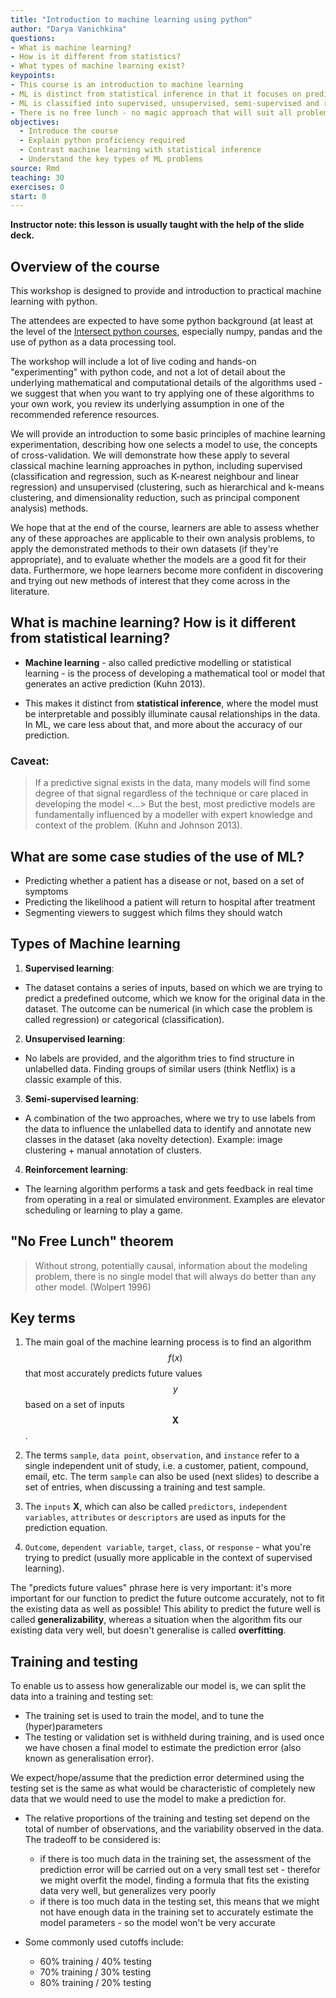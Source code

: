 ```yaml
---
title: "Introduction to machine learning using python"
author: "Darya Vanichkina"
questions: 
- What is machine learning? 
- How is it different from statistics? 
- What types of machine learning exist?
keypoints: 
- This course is an introduction to machine learning
- ML is distinct from statistical inference in that it focuses on prediction, NOT explanation. 
- ML is classified into supervised, unsupervised, semi-supervised and reinforcement learning.
- There is no free lunch - no magic approach that will suit all problems well.
objectives:
  - Introduce the course
  - Explain python proficiency required 
  - Contrast machine learning with statistical inference
  - Understand the key types of ML problems
source: Rmd
teaching: 30
exercises: 0
start: 0
---
```




**Instructor note: this lesson is usually taught with the help of the slide deck.**


## Overview of the course

This workshop is designed to provide and introduction to practical machine learning with python.

The attendees are expected to have some python background (at least at the level of the [Intersect python courses](https://intersect.org.au/training/course/python203/), especially numpy, pandas and the use of python as a data processing tool.

The workshop will include a lot of live coding and hands-on "experimenting" with python code, and not a lot of detail about the underlying mathematical and computational details of the algorithms used  - we suggest that when you want to try applying one of these algorithms to your own work, you review its underlying assumption in one of the recommended reference resources.

We will provide an introduction to some basic principles of machine learning experimentation, describing how one selects a model to use, the concepts of cross-validation. We will demonstrate how these apply to several classical machine learning approaches in python, including supervised (classification and regression, such as K-nearest neighbour and linear regression) and unsupervised (clustering, such as hierarchical and k-means clustering, and dimensionality reduction, such as principal component analysis) methods.


We hope that at the end of the course, learners are able to assess whether any of these approaches are applicable to their own analysis problems, to apply the demonstrated methods to their own datasets (if they're appropriate), and to evaluate whether the models are a good fit for their data. Furthermore, we hope learners become more confident in discovering and trying out new methods of interest that they come across in the literature. 


## What is machine learning? How is it different from statistical learning?

- **Machine learning** - also called predictive modelling or statistical learning - is the process of developing a mathematical tool or model that generates an active prediction (Kuhn 2013).

- This makes it distinct from **statistical inference**, where the model must be interpretable and possibly illuminate causal relationships in the data. In ML, we care less about that, and more about the accuracy of our prediction.

### Caveat:

> If a predictive signal exists in the data, many models will find some degree of 
> that signal regardless of the technique or care placed in developing the model <...> 
> But the best, most predictive models are fundamentally influenced by a modeller with 
> expert knowledge and context of the problem. (Kuhn and Johnson 2013).

## What are some case studies of the use of ML?

- Predicting whether a patient has a disease or not, based on a set of symptoms
- Predicting the likelihood a patient will return to hospital after treatment
- Segmenting viewers to suggest which films they should watch


## Types of Machine learning

1. **Supervised learning**:
  - The dataset contains a series of inputs, based on which we are trying to predict a predefined outcome, which we know for the original data in the dataset. The outcome can be numerical (in which case the problem is called regression) or categorical (classification).
2. **Unsupervised learning**:
  - No labels are provided, and the algorithm tries to find structure in unlabelled data. Finding groups of similar users (think Netflix) is a classic example of this. 
3. **Semi-supervised learning**:
  - A combination of the two approaches, where we try to use labels from the data to influence the unlabelled data to identify and annotate new classes in the dataset (aka novelty detection). Example: image clustering + manual annotation of clusters.
4. **Reinforcement learning**:
  - The learning algorithm performs a task and gets feedback in real time from operating in a real or simulated environment. Examples are elevator scheduling or learning to play a game.
  
## "No Free Lunch" theorem

> Without strong, potentially causal, information about the modeling problem, there is no single model 
> that will always do better than any other model. (Wolpert 1996)


## Key terms
1. The main goal of the machine learning process is to find an algorithm $$f(x)$$ that most accurately predicts 
   future values $$y$$ based on a set of inputs $$\mathbf{X}$$. 

2. The terms `sample`, `data point`, `observation`, and `instance` refer to a single independent unit of study, i.e. a customer, patient, compound, email, etc. The term `sample` can also be used (next slides) to describe a set of entries, when discussing a training and test sample. 

3. The `inputs` **X**, which can also be called `predictors`, `independent variables`, `attributes` or `descriptors` are used as inputs for the prediction equation. 

4. `Outcome`, `dependent variable`, `target`, `class`, or `response` - what you're trying to predict (usually more applicable in the context of supervised learning). 


The "predicts future values" phrase here is very important: it's more important for our function to predict the future outcome accurately, not to fit the existing data as well as possible! This ability to predict the future well is called **generalizability**, whereas a situation when the algorithm fits our existing data very well, but doesn't generalise is called **overfitting**. 


## Training and testing

To enable us to assess how generalizable our model is, we can split the data into a training and testing set:

- The training set is used to train the model, and to tune the (hyper)parameters
- The testing or validation set is withheld during training, and is used once we have chosen a final model to estimate the prediction error (also known as generalisation error).

We expect/hope/assume that the prediction error determined using the testing set is the same as what would be characteristic of completely new data that we would need to use the model to make a prediction for. 

- The relative proportions of the training and testing set depend on the total of number of observations, and the variability observed in the data. The tradeoff to be considered is:
  - if there is too much data in the training set, the assessment of the prediction error will be carried out on a very small test set - therefor we might overfit the model, finding a formula that fits the existing data very well, but generalizes very poorly
  - if there is too much data in the testing set, this means that we might not have enough data in the training set to accurately estimate the model parameters - so the model won't be very accurate

- Some commonly used cutoffs include:
  - 60% training / 40% testing
  - 70% training / 30% testing
  - 80% training / 20% testing
